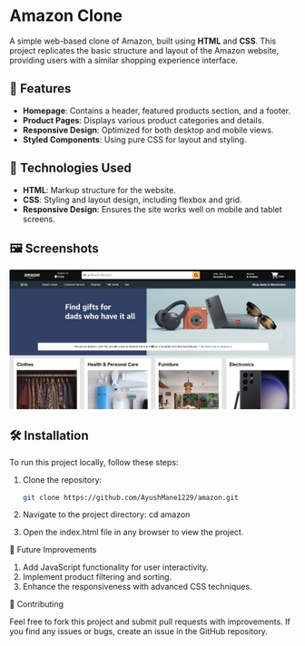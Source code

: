 # Amazon Clone

A simple web-based clone of Amazon, built using **HTML** and **CSS**. This project replicates the basic structure and layout of the Amazon website, providing users with a similar shopping experience interface.

## 🚀 Features

- **Homepage**: Contains a header, featured products section, and a footer.
- **Product Pages**: Displays various product categories and details.
- **Responsive Design**: Optimized for both desktop and mobile views.
- **Styled Components**: Using pure CSS for layout and styling.

## 🔧 Technologies Used

- **HTML**: Markup structure for the website.
- **CSS**: Styling and layout design, including flexbox and grid.
- **Responsive Design**: Ensures the site works well on mobile and tablet screens.

## 🖼️ Screenshots

![Screenshot of the project](https://github.com/AyushMane1229/amazon/blob/main/amazon_screenshot.jpg?raw=true) 


## 🛠️ Installation

To run this project locally, follow these steps:

1. Clone the repository:
   ```bash
   git clone https://github.com/AyushMane1229/amazon.git

2. Navigate to the project directory:
   cd amazon

3. Open the index.html file in any browser to view the project.

🌟 Future Improvements

   1. Add JavaScript functionality for user interactivity.
   2. Implement product filtering and sorting.
   3. Enhance the responsiveness with advanced CSS techniques.

🤝 Contributing

Feel free to fork this project and submit pull requests with improvements. If you find any issues or bugs, create an issue in the GitHub repository.

